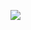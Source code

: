 ![](http://www.plantuml.com/plantuml/proxy?cache=no&src=https://raw.githubusercontent.com/oleksandrblazhko/ai204-krutienko/laboratory-work-7/2-SoftwareDesign/2.7-PlantUML/UML-UseCase.puml)
